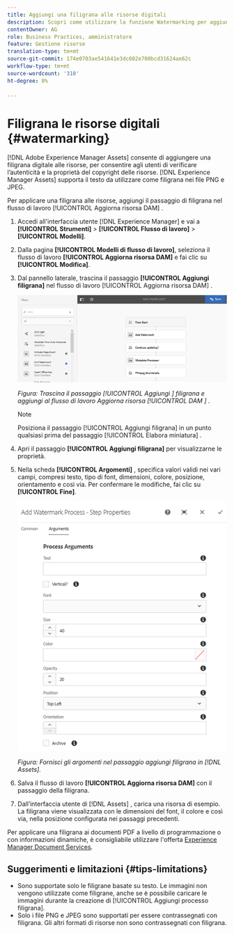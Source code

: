 ```yaml
---
title: Aggiungi una filigrana alle risorse digitali
description: Scopri come utilizzare la funzione Watermarking per aggiungere una filigrana digitale alle risorse.
contentOwner: AG
role: Business Practices, amministratore
feature: Gestione risorse
translation-type: tm+mt
source-git-commit: 174e0703ae541641e3dc602e700bcd31624ae62c
workflow-type: tm+mt
source-wordcount: '310'
ht-degree: 0%

---
```



# Filigrana le risorse digitali {#watermarking}

[!DNL Adobe Experience Manager Assets] consente di aggiungere una filigrana digitale alle risorse, per consentire agli utenti di verificare l’autenticità e la proprietà del copyright delle risorse. [!DNL Experience Manager Assets] supporta il testo da utilizzare come filigrana nei file PNG e JPEG.

Per applicare una filigrana alle risorse, aggiungi il passaggio di filigrana nel flusso di lavoro [!UICONTROL Aggiorna risorsa DAM] .

1. Accedi all&#39;interfaccia utente [!DNL Experience Manager] e vai a **[!UICONTROL Strumenti]** > **[!UICONTROL Flusso di lavoro]** > **[!UICONTROL Modelli]**.
1. Dalla pagina **[!UICONTROL Modelli di flusso di lavoro]**, seleziona il flusso di lavoro **[!UICONTROL Aggiorna risorsa DAM]** e fai clic su **[!UICONTROL Modifica]**.

1. Dal pannello laterale, trascina il passaggio **[!UICONTROL Aggiungi filigrana]** nel flusso di lavoro [!UICONTROL Aggiorna risorsa DAM] .

   ![Trascina il passaggio  [!UICONTROL Aggiungi ] filigrana e aggiungi al flusso di lavoro Aggiorna risorsa  [!UICONTROL DAM ] ](assets/add_watermark_step_aem_assets.png)

   *Figura: Trascina il passaggio  [!UICONTROL Aggiungi ] filigrana e aggiungi al flusso di lavoro Aggiorna risorsa  [!UICONTROL DAM ] .*

   >[!NOTE]
   >
   >Posiziona il passaggio [!UICONTROL Aggiungi filigrana] in un punto qualsiasi prima del passaggio [!UICONTROL Elabora miniatura] .

1. Apri il passaggio **[!UICONTROL Aggiungi filigrana]** per visualizzarne le proprietà.
1. Nella scheda **[!UICONTROL Argomenti]** , specifica valori validi nei vari campi, compresi testo, tipo di font, dimensioni, colore, posizione, orientamento e così via. Per confermare le modifiche, fai clic su **[!UICONTROL Fine]**.

   ![Fornisci gli argomenti nel passaggio Aggiungi filigrana in  [!DNL Assets]](assets/arguments_add_watermark_aem_assets.png)

   *Figura: Fornisci gli argomenti nel passaggio aggiungi filigrana in  [!DNL Assets].*

1. Salva il flusso di lavoro **[!UICONTROL Aggiorna risorsa DAM]** con il passaggio della filigrana.
1. Dall’interfaccia utente di [!DNL Assets] , carica una risorsa di esempio. La filigrana viene visualizzata con le dimensioni del font, il colore e così via, nella posizione configurata nei passaggi precedenti.

Per applicare una filigrana ai documenti PDF a livello di programmazione o con informazioni dinamiche, è consigliabile utilizzare l&#39;offerta [Experience Manager Document Services](/help/forms/using/overview-aem-document-services.md).

## Suggerimenti e limitazioni {#tips-limitations}

* Sono supportate solo le filigrane basate su testo. Le immagini non vengono utilizzate come filigrane, anche se è possibile caricare le immagini durante la creazione di [!UICONTROL Aggiungi processo filigrana].
* Solo i file PNG e JPEG sono supportati per essere contrassegnati con filigrana. Gli altri formati di risorse non sono contrassegnati con filigrana.
